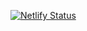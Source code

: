 [![Netlify Status](https://api.netlify.com/api/v1/badges/07235d8d-a1be-49b2-a998-47aae27ddf14/deploy-status)](https://app.netlify.com/sites/cedricbontems/deploys)
